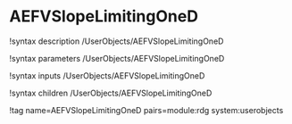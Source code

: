 # AEFVSlopeLimitingOneD

!syntax description /UserObjects/AEFVSlopeLimitingOneD

!syntax parameters /UserObjects/AEFVSlopeLimitingOneD

!syntax inputs /UserObjects/AEFVSlopeLimitingOneD

!syntax children /UserObjects/AEFVSlopeLimitingOneD

!tag name=AEFVSlopeLimitingOneD pairs=module:rdg system:userobjects
